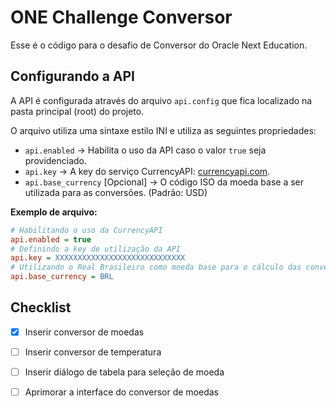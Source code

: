 # ONE Challenge Conversor

Esse é o código para o desafio de Conversor do Oracle Next Education.

## Configurando a API

A API é configurada através do arquivo `api.config` que fica localizado na
pasta principal (root) do projeto.

O arquivo utiliza uma sintaxe estilo INI e utiliza as seguintes
propriedades:

 - `api.enabled` → Habilita o uso da API caso o valor `true` seja providenciado.
 - `api.key` → A key do serviço CurrencyAPI: [currencyapi.com](currencyapi.com).
 - `api.base_currency` [Opcional] → O código ISO da moeda base a ser utilizada para as conversões. (Padrão: USD)
 
**Exemplo de arquivo:**

```ini
# Habilitando o uso da CurrencyAPI
api.enabled = true
# Definindo a key de utilização da API
api.key = XXXXXXXXXXXXXXXXXXXXXXXXXXXXX
# Utilizando o Real Brasileiro como moeda base para o cálculo das conversões
api.base_currency = BRL
```

## Checklist

 - [x] Inserir conversor de moedas
 - [ ] Inserir conversor de temperatura
 - [ ] Inserir diálogo de tabela para seleção de moeda
 - [ ] Aprimorar a interface do conversor de moedas
 